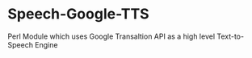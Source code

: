 Speech-Google-TTS
=================

Perl Module which uses Google Transaltion API as a high level Text-to-Speech Engine
